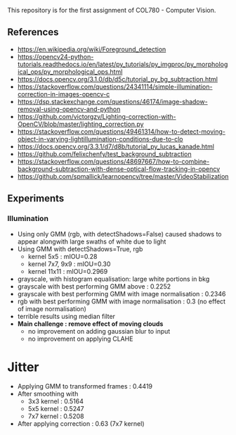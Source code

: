 This repository is for the first assignment of COL780 - Computer Vision.

## References

- https://en.wikipedia.org/wiki/Foreground_detection
- https://opencv24-python-tutorials.readthedocs.io/en/latest/py_tutorials/py_imgproc/py_morphological_ops/py_morphological_ops.html
- https://docs.opencv.org/3.1.0/db/d5c/tutorial_py_bg_subtraction.html
- https://stackoverflow.com/questions/24341114/simple-illumination-correction-in-images-opencv-c
- https://dsp.stackexchange.com/questions/46174/image-shadow-removal-using-opencv-and-python
- https://github.com/victorgzv/Lighting-correction-with-OpenCV/blob/master/lighting_correction.py
- https://stackoverflow.com/questions/49461314/how-to-detect-moving-object-in-varying-lightillumination-conditions-due-to-clo
- https://docs.opencv.org/3.3.1/d7/d8b/tutorial_py_lucas_kanade.html
- https://github.com/felixchenfy/test_background_subtraction
- https://stackoverflow.com/questions/48697667/how-to-combine-background-subtraction-with-dense-optical-flow-tracking-in-opencv
- https://github.com/spmallick/learnopencv/tree/master/VideoStabilization


## Experiments

### Illumination
- Using only GMM (rgb, with detectShadows=False) caused shadows to appear alongwith large swaths of white due to light
- Using GMM with detectShadows=True, rgb
    - kernel 5x5 : mIOU=0.28
    - kernel 7x7, 9x9 : mIOU=0.30
    - kernel 11x11 : mIOU=0.2969
- grayscale, with histogram equalisation: large white portions in bkg
- grayscale with best performing GMM above : 0.2252
- grayscale with best performing GMM with image normalisation : 0.2346
- rgb with best performing GMM with image normalisation : 0.3 (no effect of image normalisation)
- terrible results using median filter
- **Main challenge : remove effect of moving clouds**
    - no improvement on adding gaussian blur to input
    - no improvement on applying CLAHE

# Jitter
- Applying GMM to transformed frames : 0.4419
- After smoothing with
    - 3x3 kernel : 0.5164
    - 5x5 kernel : 0.5247
    - 7x7 kernel : 0.5208
- After applying correction : 0.63 (7x7 kernel)






